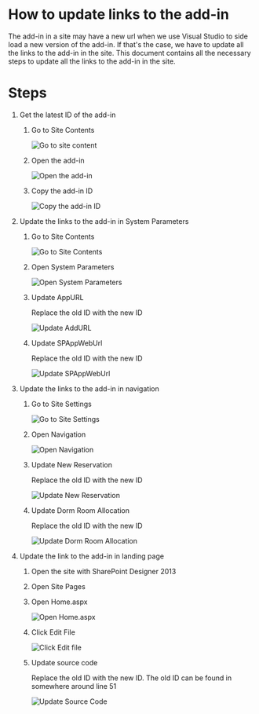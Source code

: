 # How to update links to the add-in

The add-in in a site may have a new url when we use Visual Studio to side load a new version of the add-in. If that's the case, we have to update all the links to the add-in in the site. This document contains all the necessary steps to update all the links to the add-in in the site.

# Steps

1. Get the latest ID of the add-in

   1. Go to Site Contents

      ![Go to site content](./imgs/GoToSiteContents.png)

   1. Open the add-in

      ![Open the add-in](./imgs/OpenTheAddIn.png)

   1. Copy the add-in ID

      ![Copy the add-in ID](./imgs/CopyTheAddInId.png)

1. Update the links to the add-in in System Parameters

   1. Go to Site Contents

      ![Go to Site Contents](./imgs/GoToSiteContents.png)

   1. Open System Parameters

      ![Open System Parameters](./imgs/OpenSystemParameters.png)

   1. Update AppURL

      Replace the old ID with the new ID

      ![Update AddURL](./imgs/UpdateAppURL.png)

   1. Update SPAppWebUrl

      Replace the old ID with the new ID

      ![Update SPAppWebUrl](./imgs/UpdateSPAppWebUrl.png)

1. Update the links to the add-in in navigation

   1. Go to Site Settings

      ![Go to Site Settings](./imgs/GoToSiteSettings.png)

   1. Open Navigation

      ![Open Navigation](./imgs/OpenNavigation.png)

   1. Update New Reservation

      Replace the old ID with the new ID

      ![Update New Reservation](./imgs/UpdateNewReservation.png)

   1. Update Dorm Room Allocation

      Replace the old ID with the new ID

      ![Update Dorm Room Allocation](./imgs/UpdateDormRoomAllocation.png)

1. Update the link to the add-in in landing page

   1. Open the site with SharePoint Designer 2013

   1. Open Site Pages

   1. Open Home.aspx

      ![Open Home.aspx](./imgs/OpenHome.png)

   1. Click Edit File

      ![Click Edit file](./imgs/ClickEditFile.png)

   1. Update source code
   
      Replace the old ID with the new ID. The old ID can be found in somewhere around line 51

      ![Update Source Code](./imgs/UpdateSourceCode.png)
      
